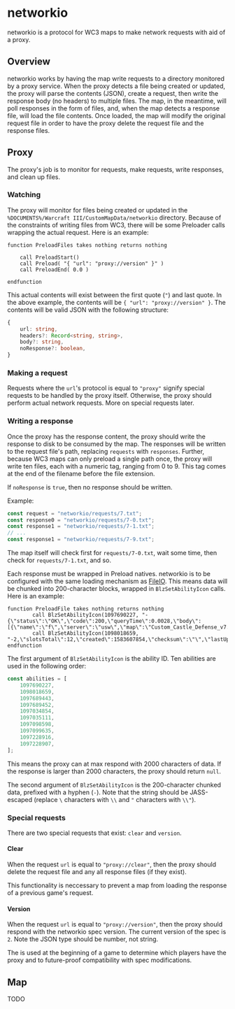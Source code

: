 # networkio
networkio is a protocol for WC3 maps to make network requests with aid of a proxy.

## Overview
networkio works by having the map write requests to a directory monitored by a
proxy service. When the proxy detects a file being created or updated, the
proxy will parse the contents (JSON), create a request, then write the response
body (no headers) to multiple files. The map, in the meantime, will poll
responses in the form of files, and, when the map detects a response file, will
load the file contents. Once loaded, the map will modify the original request
file in order to have the proxy delete the request file and the response files.

## Proxy
The proxy's job is to monitor for requests, make requests, write responses, and
clean up files.

### Watching
The proxy will monitor for files being created or updated in the
`%DOCUMENTS%/Warcraft III/CustomMapData/networkio` directory. Because of the
constraints of writing files from WC3, there will be some Preloader calls
wrapping the actual request. Here is an example:
```
function PreloadFiles takes nothing returns nothing

    call PreloadStart()
    call Preload( "{ "url": "proxy://version" }" )
    call PreloadEnd( 0.0 )

endfunction
```
This actual contents will exist between the first quote (`"`) and last quote.
In the above example, the contents will be `{ "url": "proxy://version" }`. The
contents will be valid JSON with the following structure:
```typescript
{
	url: string,
	headers?: Record<string, string>,
	body?: string,
	noResponse?: boolean,
}
```
### Making a request
Requests where the `url`'s protocol is equal to `"proxy"` signify special
requests to be handled by the proxy itself. Otherwise, the proxy should perform
actual network requests. More on special requests later.

### Writing a response
Once the proxy has the response content, the proxy should write the response to
disk to be consumed by the map. The responses will be written to the request
file's path, replacing `requests` with `responses`. Further, because WC3 maps
can only preload a single path once, the proxy will write ten files, each with
a numeric tag, ranging from 0 to 9. This tag comes at the end of the filename
before the file extension.

If `noResponse` is `true`, then no response should be written.

Example:
```typescript
const request = "networkio/requests/7.txt";
const response0 = "networkio/requests/7-0.txt";
const response1 = "networkio/requests/7-1.txt";
// ...
const response1 = "networkio/requests/7-9.txt";
```
The map itself will check first for `requests/7-0.txt`, wait some time, then
check for `requests/7-1.txt`, and so.

Each response must be wrapped in Preload natives. networkio is to be configured
with the same loading mechanism as
[FileIO](https://www.hiveworkshop.com/threads/fileio.307568/). This means data
will be chunked into 200-character blocks, wrapped in `BlzSetAbilityIcon`
calls. Here is an example:
```
function PreloadFile takes nothing returns nothing
        call BlzSetAbilityIcon(1097690227, "-{\"status\":\"OK\",\"code\":200,\"queryTime\":0.0028,\"body\":[{\"name\":\"f\",\"server\":\"usw\",\"map\":\"Custom_Castle_Defense_v7.17.0p.w3x\",\"host\":\"Daks#1452\",\"details\":null,\"slotsTaken\":")
        call BlzSetAbilityIcon(1098018659, "-2,\"slotsTotal\":12,\"created\":1583607854,\"checksum\":\"\",\"lastUpdated\":1583607888,\"id\":52389}]}")
endfunction
```
The first argument of `BlzSetAbilityIcon` is the ability ID. Ten abilities are
used in the following order:
```typescript
const abilities = [
	1097690227,
	1098018659,
	1097689443,
	1097689452,
	1097034854,
	1097035111,
	1097098598,
	1097099635,
	1097228916,
	1097228907,
];
```
This means the proxy can at max respond with 2000 characters of data. If the
response is larger than 2000 characters, the proxy should return `null`.

The second argument of `BlzSetAbilityIcon` is the 200-character chunked data,
prefixed with a hyphen (`-`). Note that the string should be JASS-escaped
(replace `\` characters with `\\` and `"` characters with `\\"`).

### Special requests
There are two special requests that exist: `clear` and `version`.

#### Clear
When the request `url` is equal to `"proxy://clear"`, then the proxy should
delete the request file and any all response files (if they exist).

This functionality is neccessary to prevent a map from loading the response of
a previous game's request.

#### Version
When the request `url` is equal to `"proxy://version"`, then the proxy should
respond with the networkio spec version. The current version of the spec is
`2`. Note the JSON type should be number, not string.

The is used at the beginning of a game to determine which players have the
proxy and to future-proof compatibility with spec modifications.

## Map
TODO